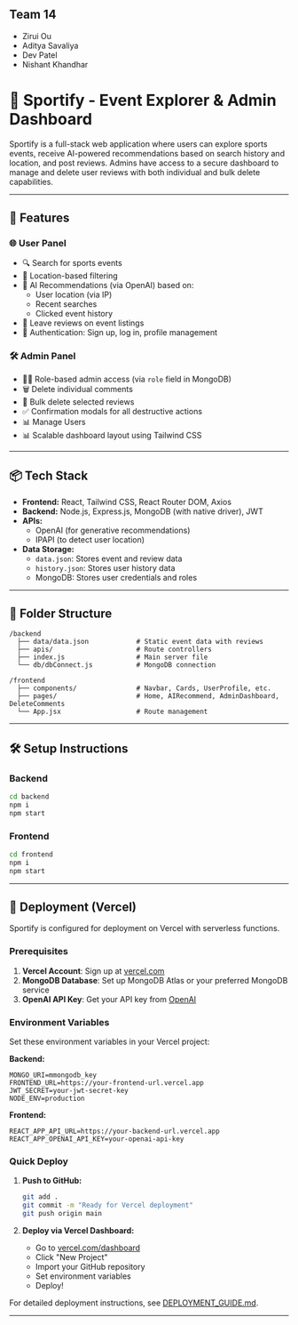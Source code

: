 ## Team 14

- Zirui Ou
- Aditya Savaliya
- Dev Patel
- Nishant Khandhar

# 🏀 Sportify - Event Explorer & Admin Dashboard

Sportify is a full-stack web application where users can explore sports events, receive AI-powered recommendations based on search history and location, and post reviews. Admins have access to a secure dashboard to manage and delete user reviews with both individual and bulk delete capabilities.

---

## 🚀 Features

### 🌐 User Panel

- 🔍 Search for sports events
- 📍 Location-based filtering
- 🧠 AI Recommendations (via OpenAI) based on:
  - User location (via IP)
  - Recent searches
  - Clicked event history
- 📝 Leave reviews on event listings
- 🔐 Authentication: Sign up, log in, profile management

### 🛠️ Admin Panel

- 🧑‍💼 Role-based admin access (via `role` field in MongoDB)
- 🗑️ Delete individual comments
- 🧹 Bulk delete selected reviews
- ✅ Confirmation modals for all destructive actions
- 📊 Manage Users
- 📊 Scalable dashboard layout using Tailwind CSS

---

## 📦 Tech Stack

- **Frontend:** React, Tailwind CSS, React Router DOM, Axios
- **Backend:** Node.js, Express.js, MongoDB (with native driver), JWT
- **APIs:**
  - OpenAI (for generative recommendations)
  - IPAPI (to detect user location)
- **Data Storage:**
  - `data.json`: Stores event and review data
  - `history.json`: Stores user history data
  - MongoDB: Stores user credentials and roles

---

## 📁 Folder Structure

```
/backend
  ├── data/data.json            # Static event data with reviews
  ├── apis/                     # Route controllers
  ├── index.js                  # Main server file
  └── db/dbConnect.js           # MongoDB connection

/frontend
  ├── components/               # Navbar, Cards, UserProfile, etc.
  ├── pages/                    # Home, AIRecommend, AdminDashboard, DeleteComments
  └── App.jsx                   # Route management
```

---

## 🛠️ Setup Instructions

### Backend

```bash
cd backend
npm i
npm start
```

### Frontend

```bash
cd frontend
npm i
npm start
```

---

## 🚀 Deployment (Vercel)

Sportify is configured for deployment on Vercel with serverless functions.

### Prerequisites

1. **Vercel Account**: Sign up at [vercel.com](https://vercel.com)
2. **MongoDB Database**: Set up MongoDB Atlas or your preferred MongoDB service
3. **OpenAI API Key**: Get your API key from [OpenAI](https://platform.openai.com)

### Environment Variables

Set these environment variables in your Vercel project:

**Backend:**
```env
MONGO_URI=mmongodb_key
FRONTEND_URL=https://your-frontend-url.vercel.app
JWT_SECRET=your-jwt-secret-key
NODE_ENV=production
```

**Frontend:**
```env
REACT_APP_API_URL=https://your-backend-url.vercel.app
REACT_APP_OPENAI_API_KEY=your-openai-api-key
```

### Quick Deploy

1. **Push to GitHub:**
   ```bash
   git add .
   git commit -m "Ready for Vercel deployment"
   git push origin main
   ```

2. **Deploy via Vercel Dashboard:**
   - Go to [vercel.com/dashboard](https://vercel.com/dashboard)
   - Click "New Project"
   - Import your GitHub repository
   - Set environment variables
   - Deploy!

For detailed deployment instructions, see [DEPLOYMENT_GUIDE.md](DEPLOYMENT_GUIDE.md).

---
